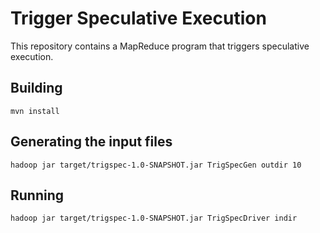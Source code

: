 Trigger Speculative Execution
=============================
This repository contains a MapReduce program that triggers speculative
execution.

## Building

    mvn install

## Generating the input files

    hadoop jar target/trigspec-1.0-SNAPSHOT.jar TrigSpecGen outdir 10

## Running

    hadoop jar target/trigspec-1.0-SNAPSHOT.jar TrigSpecDriver indir
